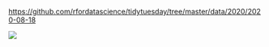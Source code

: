 https://github.com/rfordatascience/tidytuesday/tree/master/data/2020/2020-08-18

![](plots/plants.png)
